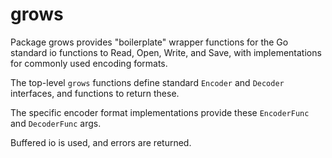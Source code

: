 # grows

Package grows provides "boilerplate" wrapper functions for the Go standard io functions to Read, Open, Write, and Save, with implementations for commonly used encoding formats.

The top-level `grows` functions define standard `Encoder` and `Decoder` interfaces, and functions to return these. 

The specific encoder format implementations provide these `EncoderFunc` and `DecoderFunc` args.

Buffered io is used, and errors are returned.

